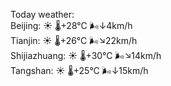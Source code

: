 Today weather:  
Beijing: ☀️   🌡️+28°C 🌬️↓4km/h  
Tianjin: ☀️   🌡️+26°C 🌬️↘22km/h  
Shijiazhuang: ☀️   🌡️+30°C 🌬️↘14km/h  
Tangshan: ☀️   🌡️+25°C 🌬️↓15km/h  
